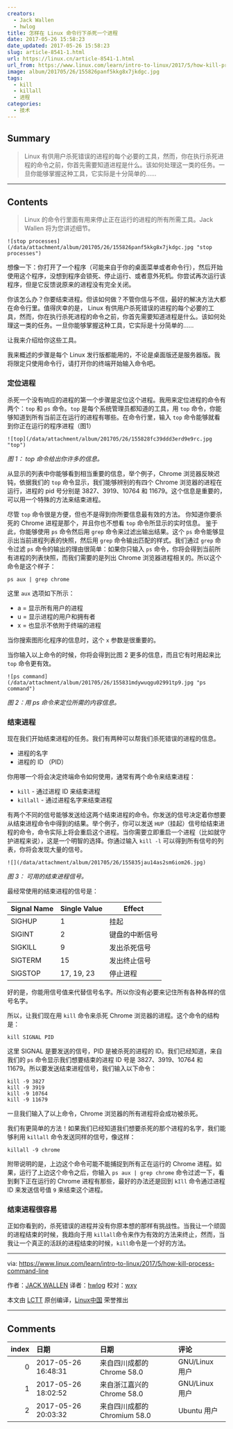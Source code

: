 ```yaml
---
creators:
  - Jack Wallen
  - hwlog
title: 怎样在 Linux 命令行下杀死一个进程
date: 2017-05-26 15:58:23
date_updated: 2017-05-26 15:58:23
slug: article-8541-1.html
url: https://linux.cn/article-8541-1.html
url_from: https://www.linux.com/learn/intro-to-linux/2017/5/how-kill-process-command-line
image: album/201705/26/155826panf5kkg8x7jkdgc.jpg
tags:
  - kill
  - killall
  - 进程
categories:
  - 技术
---
```


## Summary

> Linux 有供用户杀死错误的进程的每个必要的工具，然而，你在执行杀死进程的命令之前，你首先需要知道进程是什么。该如何处理这一类的任务。一旦你能够掌握这种工具，它实际是十分简单的……

***

<!-- more -->

## Contents

> 
> Linux 的命令行里面有用来停止正在运行的进程的所有所需工具。Jack Wallen 将为您讲述细节。
> 
> 
> 

`![stop processes](/data/attachment/album/201705/26/155826panf5kkg8x7jkdgc.jpg "stop processes")`

想像一下：你打开了一个程序（可能来自于你的桌面菜单或者命令行），然后开始使用这个程序，没想到程序会锁死、停止运行、或者意外死机。你尝试再次运行该程序，但是它反馈说原来的进程没有完全关闭。

你该怎么办？你要结束进程。但该如何做？不管你信与不信，最好的解决方法大都在命令行里。值得庆幸的是， Linux 有供用户杀死错误的进程的每个必要的工具，然而，你在执行杀死进程的命令之前，你首先需要知道进程是什么。该如何处理这一类的任务。一旦你能够掌握这种工具，它实际是十分简单的……

让我来介绍给你这些工具。

我来概述的步骤是每个 Linux 发行版都能用的，不论是桌面版还是服务器版。我将限定只使用命令行，请打开你的终端开始输入命令吧。

### 定位进程

杀死一个没有响应的进程的第一个步骤是定位这个进程。我用来定位进程的命令有两个：`top` 和 `ps` 命令。`top` 是每个系统管理员都知道的工具，用 `top` 命令，你能够知道到所有当前正在运行的进程有哪些。在命令行里，输入 `top` 命令能够就看到你正在运行的程序进程（图1）

`![top](/data/attachment/album/201705/26/155828fc39ddd3erd9e9rc.jpg "top")`

*图 1： top 命令给出你许多的信息。*

从显示的列表中你能够看到相当重要的信息，举个例子，Chrome 浏览器反映迟钝，依据我们的 `top` 命令显示，我们能够辨别的有四个 Chrome 浏览器的进程在运行，进程的 pid 号分别是 3827、3919、10764 和 11679。这个信息是重要的，可以用一个特殊的方法来结束进程。

尽管 `top` 命令很是方便，但也不是得到你所要信息最有效的方法。 你知道你要杀死的 Chrome 进程是那个，并且你也不想看 `top` 命令所显示的实时信息。 鉴于此，你能够使用 `ps` 命令然后用 `grep` 命令来过滤出输出结果。这个 `ps` 命令能够显示出当前进程列表的快照，然后用 `grep` 命令输出匹配的样式。我们通过 `grep` 命令过滤 `ps` 命令的输出的理由很简单：如果你只输入 `ps` 命令，你将会得到当前所有进程的列表快照，而我们需要的是列出 Chrome 浏览器进程相关的。所以这个命令是这个样子：

```shell
ps aux | grep chrome
```

这里 `aux` 选项如下所示：

* a = 显示所有用户的进程
* u = 显示进程的用户和拥有者
* x = 也显示不依附于终端的进程

当你搜索图形化程序的信息时，这个 `x` 参数是很重要的。

当你输入以上命令的时候，你将会得到比图 2 更多的信息，而且它有时用起来比 `top` 命令更有效。

`![ps command](/data/attachment/album/201705/26/155831mdywuqgu02991tp9.jpg "ps command")`

*图 2：用 ps 命令来定位所需的内容信息。*

### 结束进程

现在我们开始结束进程的任务。我们有两种可以帮我们杀死错误的进程的信息。

* 进程的名字
* 进程的 ID （PID）

你用哪一个将会决定终端命令如何使用，通常有两个命令来结束进程：

* `kill` - 通过进程 ID 来结束进程
* `killall` - 通过进程名字来结束进程

有两个不同的信号能够发送给这两个结束进程的命令。你发送的信号决定着你想要从结束进程命令中得到的结果。举个例子，你可以发送 `HUP`（挂起）信号给结束进程的命令，命令实际上将会重启这个进程。当你需要立即重启一个进程（比如就守护进程来说），这是一个明智的选择。你通过输入 `kill -l` 可以得到所有信号的列表，你将会发现大量的信号。

`![](/data/attachment/album/201705/26/155835jau14as2sm6iom26.jpg)`

*图 3： 可用的结束进程信号。*

最经常使用的结束进程的信号是：

| Signal Name | Single Value | Effect |
| --- | --- | --- |
| SIGHUP | 1 | 挂起 |
| SIGINT | 2 | 键盘的中断信号 |
| SIGKILL | 9 | 发出杀死信号 |
| SIGTERM | 15 | 发出终止信号 |
| SIGSTOP | 17, 19, 23 | 停止进程 |

好的是，你能用信号值来代替信号名字。所以你没有必要来记住所有各种各样的信号名字。

所以，让我们现在用 `kill` 命令来杀死 Chrome 浏览器的进程。这个命令的结构是：

```shell
kill SIGNAL PID
```

这里 SIGNAL 是要发送的信号，PID 是被杀死的进程的 ID。我们已经知道，来自我们的 `ps` 命令显示我们想要结束的进程 ID 号是 3827、3919、10764 和 11679。所以要发送结束进程信号，我们输入以下命令：

```shell
kill -9 3827
kill -9 3919
kill -9 10764
kill -9 11679
```

一旦我们输入了以上命令，Chrome 浏览器的所有进程将会成功被杀死。

我们有更简单的方法！如果我们已经知道我们想要杀死的那个进程的名字，我们能够利用 `killall` 命令发送同样的信号，像这样：

```shell
killall -9 chrome
```

附带说明的是，上边这个命令可能不能捕捉到所有正在运行的 Chrome 进程。如果，运行了上边这个命令之后，你输入 `ps aux | grep chrome` 命令过滤一下，看到剩下正在运行的 Chrome 进程有那些，最好的办法还是回到 `kIll` 命令通过进程 ID 来发送信号值 `9` 来结束这个进程。

### 结束进程很容易

正如你看到的，杀死错误的进程并没有你原本想的那样有挑战性。当我让一个顽固的进程结束的时候，我趋向于用 `killall`命令来作为有效的方法来终止，然而，当我让一个真正的活跃的进程结束的时候，`kill`命令是一个好的方法。

---

via: <https://www.linux.com/learn/intro-to-linux/2017/5/how-kill-process-command-line>

作者：[JACK WALLEN](https://www.linux.com/users/jlwallen) 译者：[hwlog](https://github.com/hwlog) 校对：[wxy](https://github.com/wxy)

本文由 [LCTT](https://github.com/LCTT/TranslateProject) 原创编译，[Linux中国](https://linux.cn/) 荣誉推出

***

## Comments

|   index | 日期                | 日期                                      | 评论                                                                                                                            |
|--------:|:--------------------|:------------------------------------------|:--------------------------------------------------------------------------------------------------------------------------------|
|       0 | 2017-05-26 16:48:31 | 来自四川成都的 Chrome 58.0|GNU/Linux 用户 | kill 依据具体的版本(比如 kill from util-linux 2.28.2) ，支持参数为 processname，而 Ubuntu 带的 kill，则不支持，需要配合 pidof。 |
|       1 | 2017-05-26 18:02:52 | 来自浙江嘉兴的 Chrome 58.0|GNU/Linux 用户 | 咦， kill不是procps包的么，啥时候属于util-linux包的呢？？话说我的kill还是个shell-builtin的呢~~                                  |
|       2 | 2017-05-26 20:03:32 | 来自四川成都的 Chromium 58.0|Ubuntu 用户  | 不同发行版，文件所属包不同，正常。显然这是指外部命令。                                                                          |

